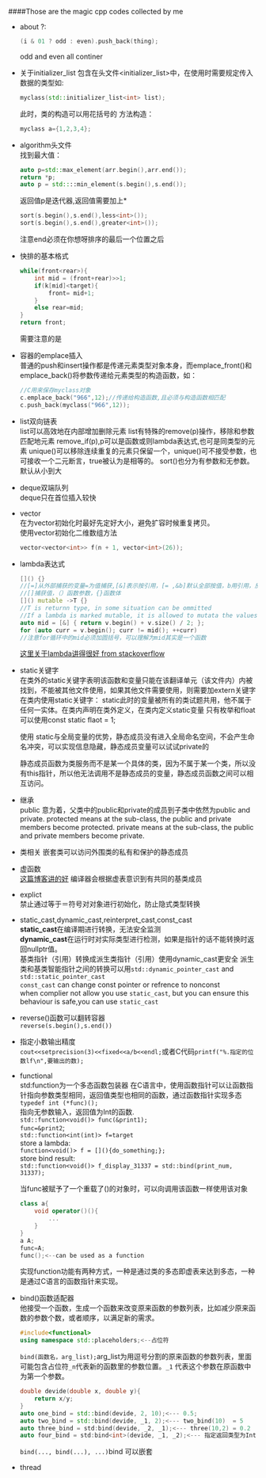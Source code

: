 ####Those are the  magic cpp codes collected by me 
- about ?: 
    ```cpp
    (i & 01 ? odd : even).push_back(thing);
    ```
    odd and even all continer

- 关于initializer_list 
    包含在头文件<initializer_list>中，在使用时需要规定传入数据的类型如:
    ```cpp
    myclass(std::initializer_list<int> list);
    ```
    此时，类的构造可以用花括号的 方法构造：
    ```cpp
    myclass a={1,2,3,4};
    ```

- algorithm头文件  
    找到最大值：
    ```cpp
    auto p=std::max_element(arr.begin(),arr.end());
    return *p;
    auto p = std::::min_element(s.begin(),s.end());
    ```
    返回值p是迭代器,返回值需要加上*  
      
    ```cpp
    sort(s.begin(),s.end(),less<int>());
    sort(s.begin(),s.end(),greater<int>());
    ```
    注意end必须在你想呀排序的最后一个位置之后


- 快排的基本格式
    ```cpp
    while(front<rear>){
        int mid = (front+rear)>>1;
        if(k[mid]<target){
            front= mid+1;
        }
        else rear=mid;
    }
    return front;
    ```
    需要注意的是

- 容器的emplace插入  
    普通的push和insert操作都是传递元素类型对象本身，而emplace_front()和emplace_back()将参数传递给元素类型的构造函数，如：
    ```cpp
    //C用来保存myclass对象
    c.emplace_back("966",12);//传递给构造函数,且必须与构造函数相匹配
    c.push_back(myclass("966",12));
    ```
- list双向链表  
    list可以高效地在内部增加删除元素
    list有特殊的remove(p)操作，移除和参数匹配地元素
    remove_if(p),p可以是函数或则lambda表达式,也可是同类型的元素
    unique()可以移除连续重复的元素只保留一个，unique()可不接受参数，也可接收一个二元断言，true被认为是相等的。
    sort()也分为有参数和无参数。默认从小到大
- deque双端队列  
    deque只在首位插入较快
- vector  
    在为vector初始化时最好先定好大小，避免扩容时候重复拷贝。  
    使用vector初始化二维数组方法
    ```cpp
    vector<vector<int>> f(n + 1, vector<int>(26));
- lambda表达式
    ```cpp
    []() {}
    //[=]从外部捕获的变量=为值捕获,[&]表示按引用，[= ,&b]默认全部按值，b用引用，反之亦然
    //[]捕获值，（）函数参数，{}函数体
    []() mutable ->T {}
    //T is returnn type, in some situation can be ommitted
    //If a lambda is marked mutable, it is allowed to mutata the values taht have been capture by value.
    auto mid = [&] { return v.begin() + v.size() / 2; };
    for (auto curr = v.begin(); curr != mid(); ++curr)
    //注意for循环中的mid必须加圆括号，可以理解为mid其实是一个函数
    ```
    [这里关于lambda讲得很好 from stackoverflow](https://stackoverflow.com/questions/7627098/what-is-a-lambda-expression-in-c11?r=SearchResults)

- static关键字  
    在类外的static关键字表明该函数和变量只能在该翻译单元（该文件内）内被找到，不能被其他文件使用，如果其他文件需要使用，则需要加extern关键字
    在类内使用static关键字：
    static此时的变量被所有的类试题共用，他不属于任何一实体。在类内声明在类外定义，在类内定义static变量 只有枚举和float可以使用const static flaot = 1;
        
    使用 static与全局变量的优势，静态成员没有进入全局命名空间，不会产生命名冲突，可以实现信息隐藏，静态成员变量可以试试private的

    静态成员函数为类服务而不是某一个具体的类，因为不属于某一个类，所以没有this指针，所以他无法调用不是静态成员的变量，静态成员函数之间可以相互访问。

- 继承   
    public 意为着，父类中的public和private的成员到子类中依然为public and private.
    protected means at the sub-class, the public and private members become protected.
    private means at the sub-class, the public and private members become private.

- 类相关
    嵌套类可以访问外围类的私有和保护的静态成员
- 虚函数  
    [这篇博客讲的好](https://blog.csdn.net/hackbuteer1/article/details/7558868)
    编译器会根据虚表意识到有共同的基类成员

- explict  
    禁止通过等于＝符号对对象进行初始化，防止隐式类型转换

- static_cast,dynamic_cast,reinterpret_cast,const_cast  
    **static_cast**在编译期进行转换，无法安全监测  
    **dynamic_cast**在运行时对实际类型进行检测，如果是指针的话不能转换时返回nullptr值。  
    基类指针（引用）转换成派生类指针（引用）使用dynamic_cast更安全
    派生类和基类智能指针之间的转换可以用`std::dynamic_pointer_cast` and `std::static_pointer_cast`  
    `const_cast` can change const pointer or refrence to nonconst  
    when complier not allow you use `static_cast`, but you can ensure this behaviour is safe,you can use `static_cast`

- reverse()函数可以翻转容器  
    `reverse(s.begin(),s.end())`
- 指定小数输出精度  
    `cout<<setprecision(3)<<fixed<<a/b<<endl;`或者C代码`printf("%.指定的位数lf\n",要输出的数);`  
- functional  
    std:function为一个多态函数包装器
    在C语言中，使用函数指针可以让函数指针指向参数类型相同，返回值类型也相同的函数，通过函数指针实现多态  
    `typedef int (*func)();`  
    指向无参数输入，返回值为Int的函数.  
    `std::function<void()> func(&print1);`  
    `func=&print2`;  
    `std::function<int(int)> f=target`  
    store a lambda:  
    `function<void()> f = [](){do_something;};`  
    store bind result:  
    `std::function<void()> f_display_31337 = std::bind(print_num, 31337);`  
    
    当func被赋予了一个重载了()的对象时，可以向调用该函数一样使用该对象
    ```cpp
    class a{
        void operator()(){
            ...
        }
    }
    a A;
    func=A;
    func();<--can be used as a function
    ```
    实现function功能有两种方式，一种是通过类的多态即虚表来达到多态，一种是通过C语言的函数指针来实现。  
- bind()函数适配器  
    他接受一个函数，生成一个函数来改变原来函数的参数列表，比如减少原来函数的参数个数，或者顺序，以满足新的需求。
    ```cpp
    #include<functional>
    using namespace std::placeholders;<--占位符
    ```
    `bind(函数名，arg_list);`arg_list为用逗号分割的原来函数的参数列表，里面可能包含占位符`_n`代表新的函数里的参数位置。`_1` 代表这个参数在原函数中为第一个参数。
    ```cpp
    double devide(double x, double y){
        return x/y;
    }
    auto one_bind = std::bind(devide, 2, 10);<--- 0.5;
    auto two_bind = std::bind(devide, _1, 2);<--- two_bind(10)  = 5
    auto three_bind = std:bind(devide, _2, _1);<--- three(10,2) = 0.2
    auto four_bind = std:bind<int>(devide, _1, _2);<--- 指定返回类型为Int four_bind(10, 3) = 0.3
    ```
    `bind(..., bind(...), ...)`bind 可以嵌套  
- thread  
    